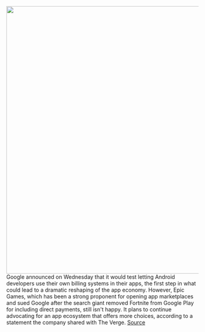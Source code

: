<img src='https://cdn.vox-cdn.com/thumbor/n_AX9PIAiQ7K1QNjG2j5Cqq7O2Q=/0x0:2040x1360/1200x800/filters:focal(857x517:1183x843)/cdn.vox-cdn.com/uploads/chorus_image/image/70672234/acastro_20200818_1777_epicApple_0002.0.0.jpg' width='700px' /><br/>
Google announced on Wednesday that it would test letting Android developers use their own billing systems in their apps, the first step in what could lead to a dramatic reshaping of the app economy. However, Epic Games, which has been a strong proponent for opening app marketplaces and sued Google after the search giant removed Fortnite from Google Play for including direct payments, still isn't happy. It plans to continue advocating for an app ecosystem that offers more choices, according to a statement the company shared with The Verge.
<a href='https://www.theverge.com/2022/3/25/22996260/epic-games-google-android-billing-pilot'> Source <a/>